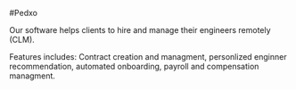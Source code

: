 #Pedxo

Our software helps clients to hire and manage their engineers remotely (CLM).

Features includes: 
Contract creation and 
managment,
personlized enginner recommendation, automated onboarding,
payroll and compensation managment.
